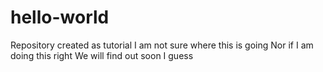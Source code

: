 # hello-world
Repository created as tutorial
I am not sure where this is going
Nor if I am doing this right
We will find out soon I guess
